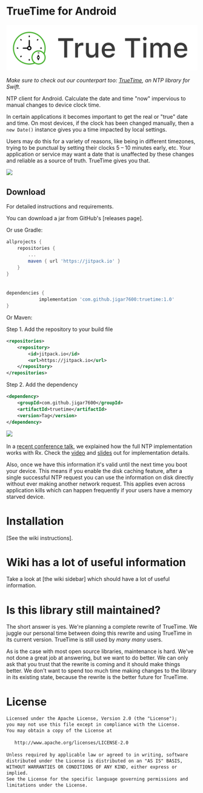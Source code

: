 # TrueTime for Android

![TrueTime](truetime.png "TrueTime for Android")

*Make sure to check out our counterpart too: [TrueTime](https://github.com/instacart/TrueTime.swift), an NTP library for Swift.*

NTP client for Android. Calculate the date and time "now" impervious to manual changes to device clock time.

In certain applications it becomes important to get the real or "true" date and time. On most devices, if the clock has been changed manually, then a `new Date()` instance gives you a time impacted by local settings.

Users may do this for a variety of reasons, like being in different timezones, trying to be punctual by setting their clocks 5 – 10 minutes early, etc. Your application or service may want a date that is unaffected by these changes and reliable as a source of truth. TrueTime gives you that.


[![](https://jitpack.io/v/jigar7600/truetime.svg)](https://jitpack.io/#jigar7600/truetime)


Download
--------
For detailed instructions and requirements.

You can download a jar from GitHub's [releases page].

Or use Gradle:

```gradle
allprojects {
	repositories {
		...
		maven { url 'https://jitpack.io' }
	}
}


dependencies {
	        implementation 'com.github.jigar7600:truetime:1.0'
}
```

Or Maven:

Step 1. Add the repository to your build file
```xml
<repositories>
    <repository>
        <id>jitpack.io</id>
        <url>https://jitpack.io</url>
    </repository>
</repositories>
```
Step 2. Add the dependency
```xml 
<dependency>
    <groupId>com.github.jigar7600</groupId>
    <artifactId>truetime</artifactId>
    <version>Tag</version>
</dependency>
```

[![](https://jitpack.io/v/jigar7600/truetime.svg)](https://jitpack.io/#jigar7600/truetime)


In a [recent conference talk](https://vimeo.com/190922794), we explained how the full NTP implementation works with Rx. Check the [video](https://vimeo.com/190922794) and [slides](https://speakerdeck.com/kaushikgopal/learning-rx-by-example-2?slide=31) out for implementation details.

Also, once we have this information it's valid until the next time you boot your device. This means if you enable the disk caching feature, after a single successful NTP request you can use the information on disk directly without ever making another network request. This applies even across application kills which can happen frequently if your users have a memory starved device.

# Installation

[See the wiki instructions].

# Wiki has a lot of useful information

Take a look at [the wiki sidebar] which should have a lot of useful information.

# Is this library still maintained?

The short answer is yes. We're planning a complete rewrite of TrueTime. We juggle our personal time between doing this rewrite and using TrueTime in its current version. TrueTime is still used by *many* *many* users.

As is the case with most open source libraries, maintenance is hard. We've not done a great job at answering, but we want to do better. We can only ask that you trust that the rewrite is coming and it should make things better. We don't want to spend too much time making changes to the library in its existing state, because the rewrite is the better future for TrueTime.

# License

```
Licensed under the Apache License, Version 2.0 (the "License");
you may not use this file except in compliance with the License.
You may obtain a copy of the License at

   http://www.apache.org/licenses/LICENSE-2.0

Unless required by applicable law or agreed to in writing, software
distributed under the License is distributed on an "AS IS" BASIS,
WITHOUT WARRANTIES OR CONDITIONS OF ANY KIND, either express or implied.
See the License for the specific language governing permissions and
limitations under the License.
```
